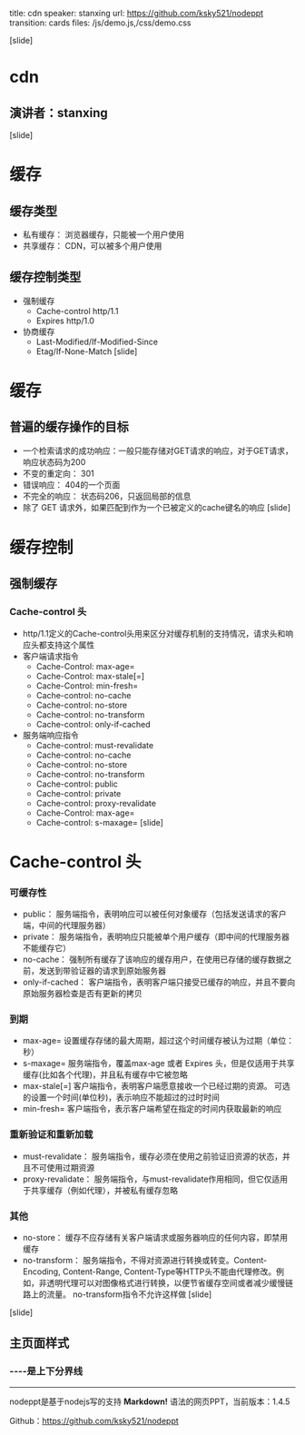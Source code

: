 title: cdn
speaker: stanxing
url: https://github.com/ksky521/nodeppt
transition: cards
files: /js/demo.js,/css/demo.css

[slide]

# cdn
## 演讲者：stanxing

[slide]
# 缓存
## 缓存类型
- 私有缓存： 浏览器缓存，只能被一个用户使用
- 共享缓存： CDN，可以被多个用户使用
## 缓存控制类型
- 强制缓存
    - Cache-control http/1.1
    - Expires http/1.0
- 协商缓存
    - Last-Modified/If-Modified-Since
    - Etag/If-None-Match
[slide]
# 缓存
## 普遍的缓存操作的目标
- 一个检索请求的成功响应：一般只能存储对GET请求的响应，对于GET请求，响应状态码为200
- 不变的重定向： 301
- 错误响应： 404的一个页面
- 不完全的响应： 状态码206，只返回局部的信息
- 除了 GET 请求外，如果匹配到作为一个已被定义的cache键名的响应
[slide]
# 缓存控制
## 强制缓存
### Cache-control 头
- http/1.1定义的Cache-control头用来区分对缓存机制的支持情况，请求头和响应头都支持这个属性
- 客户端请求指令
    - Cache-Control: max-age=<seconds>
    - Cache-Control: max-stale[=<seconds>]
    - Cache-Control: min-fresh=<seconds>
    - Cache-control: no-cache 
    - Cache-control: no-store
    - Cache-control: no-transform
    - Cache-control: only-if-cached
- 服务端响应指令
    - Cache-control: must-revalidate
    - Cache-control: no-cache
    - Cache-control: no-store
    - Cache-control: no-transform
    - Cache-control: public
    - Cache-control: private
    - Cache-control: proxy-revalidate
    - Cache-Control: max-age=<seconds>
    - Cache-control: s-maxage=<seconds>
[slide]
# Cache-control 头
### 可缓存性
- public： 服务端指令，表明响应可以被任何对象缓存（包括发送请求的客户端，中间的代理服务器）
- private： 服务端指令，表明响应只能被单个用户缓存（即中间的代理服务器不能缓存它）
- no-cache： 强制所有缓存了该响应的缓存用户，在使用已存储的缓存数据之前，发送到带验证器的请求到原始服务器
- only-if-cached： 客户端指令，表明客户端只接受已缓存的响应，并且不要向原始服务器检查是否有更新的拷贝
### 到期
- max-age=<seconds> 设置缓存存储的最大周期，超过这个时间缓存被认为过期（单位：秒）
- s-maxage=<seconds> 服务端指令，覆盖max-age 或者 Expires 头，但是仅适用于共享缓存(比如各个代理)，并且私有缓存中它被忽略
- max-stale[=<seconds>] 客户端指令，表明客户端愿意接收一个已经过期的资源。 可选的设置一个时间(单位秒)，表示响应不能超过的过时时间
- min-fresh=<seconds> 客户端指令，表示客户端希望在指定的时间内获取最新的响应
### 重新验证和重新加载
- must-revalidate： 服务端指令，缓存必须在使用之前验证旧资源的状态，并且不可使用过期资源
- proxy-revalidate： 服务端指令，与must-revalidate作用相同，但它仅适用于共享缓存（例如代理），并被私有缓存忽略
### 其他
- no-store： 缓存不应存储有关客户端请求或服务器响应的任何内容，即禁用缓存
- no-transform： 服务端指令，不得对资源进行转换或转变。Content-Encoding, Content-Range, Content-Type等HTTP头不能由代理修改。例如，非透明代理可以对图像格式进行转换，以便节省缓存空间或者减少缓慢链路上的流量。 no-transform指令不允许这样做
[slide]

[slide]
## 主页面样式
### ----是上下分界线
----

nodeppt是基于nodejs写的支持 **Markdown!** 语法的网页PPT，当前版本：1.4.5

Github：https://github.com/ksky521/nodeppt

